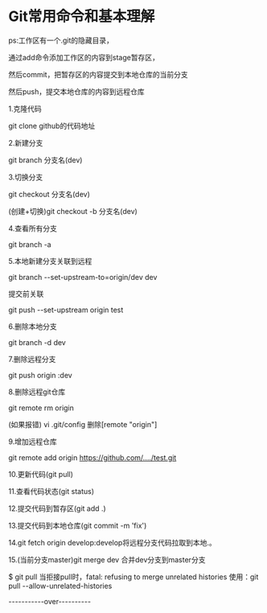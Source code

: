 ﻿# Git常用命令和基本理解

ps:工作区有一个.git的隐藏目录，

通过add命令添加工作区的内容到stage暂存区，

然后commit，把暂存区的内容提交到本地仓库的当前分支

然后push，提交本地仓库的内容到远程仓库

1.克隆代码

 git clone github的代码地址

2.新建分支

git branch 分支名(dev)

3.切换分支

git checkout 分支名(dev)

(创建+切换)git checkout -b 分支名(dev)

4.查看所有分支

git branch -a

5.本地新建分支关联到远程

git branch --set-upstream-to=origin/dev dev

 提交前关联

git push --set-upstream origin test

6.删除本地分支

git branch -d dev

7.删除远程分支

git push origin :dev

8.删除远程git仓库

git remote rm origin

(如果报错) vi .git/config 删除[remote "origin"]

9.增加远程仓库

git remote add origin https://github.com/..../test.git

10.更新代码(git pull)

11.查看代码状态(git status)

12.提交代码到暂存区(git add .)

13.提交代码到本地仓库(git commit -m 'fix')

14.git fetch origin develop:develop将远程分支代码拉取到本地.。

15.(当前分支master)git merge dev 合并dev分支到master分支

$ git pull
当拒接pull时，fatal: refusing to merge unrelated histories
使用：git pull --allow-unrelated-histories


-----------over----------
